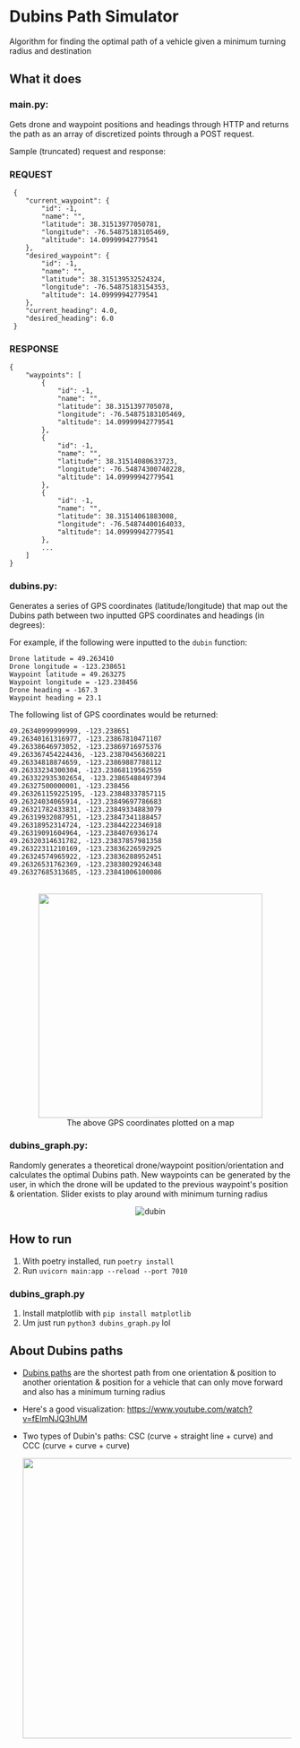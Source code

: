 # Dubins Path Simulator
Algorithm for finding the optimal path of a vehicle given a minimum turning radius and destination

## What it does
### main\.py:

Gets drone and waypoint positions and headings through HTTP and returns the path as an array of discretized points through a POST request.

Sample (truncated) request and response:

### REQUEST
```
 {
    "current_waypoint": {
        "id": -1,
        "name": "",
        "latitude": 38.31513977050781,
        "longitude": -76.54875183105469,
        "altitude": 14.09999942779541
    },
    "desired_waypoint": {
        "id": -1,
        "name": "",
        "latitude": 38.315139532524324,
        "longitude": -76.54875183154353,
        "altitude": 14.09999942779541
    },
    "current_heading": 4.0,
    "desired_heading": 6.0
 }
```

### RESPONSE
```
{
    "waypoints": [
        {
            "id": -1,
            "name": "",
            "latitude": 38.3151397705078,
            "longitude": -76.54875183105469,
            "altitude": 14.09999942779541
        },
        {
            "id": -1,
            "name": "",
            "latitude": 38.31514080633723,
            "longitude": -76.54874300740228,
            "altitude": 14.09999942779541
        },
        {
            "id": -1,
            "name": "",
            "latitude": 38.31514061883008,
            "longitude": -76.54874400164033,
            "altitude": 14.09999942779541
        },
        ...
    ]
}
```

### dubins\.py:
Generates a series of GPS coordinates (latitude/longitude) that map out the Dubins path between two inputted GPS coordinates and headings (in degrees):

For example, if the following were inputted to the `dubin` function:
```
Drone latitude = 49.263410
Drone longitude = -123.238651
Waypoint latitude = 49.263275
Waypoint longitude = -123.238456
Drone heading = -167.3
Waypoint heading = 23.1
```

The following list of GPS coordinates would be returned:
```
49.26340999999999, -123.238651
49.26340161316977, -123.23867810471107
49.26338646973052, -123.23869716975376
49.263367454224436, -123.23870456360221
49.26334818874659, -123.23869887788112
49.26333234300304, -123.23868119562559
49.263322935302654, -123.23865488497394
49.26327500000001, -123.238456
49.263261159225195, -123.23848337857115
49.26324034065914, -123.23849697786683
49.26321782433831, -123.23849334883079
49.26319932087951, -123.23847341188457
49.26318952314724, -123.23844222346918
49.26319091604964, -123.2384076936174
49.26320314631782, -123.23837857981358
49.26322311210169, -123.23836226592925
49.26324574965922, -123.23836288952451
49.26326531762369, -123.23838029246348
49.26327685313685, -123.23841006100086
```

<div align="center" markdown="1">
  
  <br>
  <img src="https://github.com/nuggetbucket54/dubins-path-sim/assets/55860775/cc1e555f-7f63-4135-9a10-b3d42fd3e779" width="400"/> <br>
  The above GPS coordinates plotted on a map

</div>

### dubins_graph\.py:
Randomly generates a theoretical drone/waypoint position/orientation and calculates the optimal Dubins path. New waypoints can be generated by the user, in which the drone will be updated to the previous waypoint's position & orientation. Slider exists to play around with minimum turning radius

<div align="center" markdown="1">

![dubin](https://github.com/nuggetbucket54/dubins-path-sim/assets/55860775/b1d658a1-8c49-439b-abb9-1a17e45e979b)

</div>

## How to run
1. With poetry installed, run `poetry install`
2. Run `uvicorn main:app --reload --port 7010`


### dubins_graph\.py
1. Install matplotlib with `pip install matplotlib`
2. Um just run `python3 dubins_graph.py` lol

## About Dubins paths
- [Dubins paths](https://en.wikipedia.org/wiki/Dubins_path) are the shortest path from one orientation & position to another orientation & position for a vehicle that can only move forward and also has a minimum turning radius
- Here's a good visualization: https://www.youtube.com/watch?v=fEImNJQ3hUM 
- Two types of Dubin's paths: CSC (curve + straight line + curve) and CCC (curve + curve + curve)

  <div align="center" width="500">
    <img src="https://github.com/nuggetbucket54/dubins-path-sim/assets/55860775/8a815619-61e1-4907-a719-fdaa727f8dc8" width="500"/>
  </div>

<!--
## The math involved (only look at it if you really want to)
![math](https://github.com/nuggetbucket54/dubins-path-sim/assets/55860775/4179f301-8559-4ab7-ad4d-7a613d1ff790)
--->
